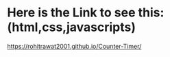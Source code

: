 # Here is the Link to see this:(html,css,javascripts)
https://rohitrawat2001.github.io/Counter-Timer/
